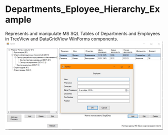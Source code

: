 # Departments_Eployee_Hierarchy_Example
Represents and manipulate MS SQL Tables of Departments and Employees in TreeView and DataGridView WinForms components.
![](https://github.com/dmitrykw/Departments_Eployee_Hierarchy_Example/blob/master/DepartmentEmployee/Screenshots/Main.jpg?raw=true)
